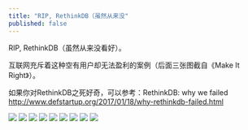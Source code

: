 ```yaml
---
title: "RIP, RethinkDB（虽然从来没"
published: false
---
```

RIP, RethinkDB（虽然从来没看好）。

互联网充斥着这种空有用户却无法盈利的案例（后面三张图截自《Make It Right》）。

如果你对RethinkDB之死好奇，可以参考：RethinkDB: why we failed http://www.defstartup.org/2017/01/18/why-rethinkdb-failed.html

![](./1.jpg)
![](./2.jpg)
![](./3.jpg)
![](./4.jpg)
![](./5.jpg)
![](./6.jpg)
![](./7.jpg)
![](./8.jpg)
![](./9.jpg)
